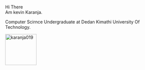###
Hi There <br> Am kevin Karanja. <br>

Computer Scirnce Undergraduate at Dedan Kimathi University Of Technology.

<img src="https://avatars.githubusercontent.com/u/75438336?v=4" alt="karanja019" width="100" height="100">
<!--
**karanja019/karanja019** is a ✨ _special_ ✨ repository because its `README.md` (this file) appears on your GitHub profile.

Here are some ideas to get you started:
-->
🔭 I’m currently working on web developmen and mobile development. 
- 🌱 I’m currently learning cloud computing.
- 👯 I’m looking to collaborate on everything.
- 🤔 I’m looking for help with procrastination.
-😄 Pronouns: me.
- ⚡ Fun fact: He is also a music pproducer😄.

[![Anurag's GitHub stats](https://github-readme-stats.vercel.app/api?username=karanja019&show_icons=true&theme=radical)](https://github.com/anuraghazra/github-readme-stats)

[![Top Langs](https://github-readme-stats.vercel.app/api/top-langs/?username=karanja019&layout=compact&theme=radical)](https://github.com/anuraghazra/github-readme-stats)

[![GitHub Streak](https://github-readme-streak-stats.herokuapp.com/?user=karanja019&theme=radical)](https://git.io/streak-stats)
